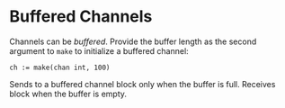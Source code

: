 # Buffered Channels

Channels can be *buffered*. Provide the buffer length as the second
argument to `make` to initialize a buffered channel:

```
ch := make(chan int, 100)
```

Sends to a buffered channel block only when the buffer is full. Receives block
when the buffer is empty.